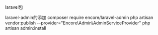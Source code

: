 laravel包

laravel-admin的添加
composer require encore/laravel-admin
php artisan vendor:publish --provider="Encore\Admin\AdminServiceProvider"
php artisan admin:install